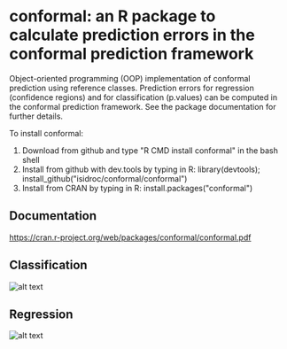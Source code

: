 conformal: an R package to calculate prediction errors in the conformal prediction framework
=====

Object-oriented programming (OOP) implementation
of conformal prediction using reference classes.
Prediction errors for regression (confidence regions)
and for classification (p.values)
can be computed in the conformal prediction framework.
See the package documentation for further details.

To install conformal:

1. Download from github and type "R CMD install conformal" in the bash shell
2. Install from github with dev.tools by typing in R: library(devtools); install_github("isidroc/conformal/conformal")
3. Install from CRAN by typing in R: install.packages("conformal")

Documentation
--------
https://cran.r-project.org/web/packages/conformal/conformal.pdf


Classification
--------

![alt text](https://cdn.rawgit.com/isidroc/conformal/master/conformal/man/figures/classificationScheme.svg "class")

Regression
---------
![alt text](https://github.com/isidroc/conformal/blob/master/conformal/man/figures/regressionScheme.svg "reg")
